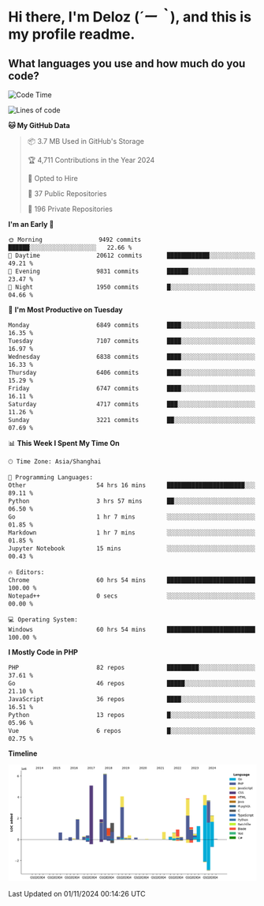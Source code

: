 # **Hi there, I'm Deloz (*´ー｀*), and this is my profile readme.**

## **What languages you use and how much do you code?**

<!--START_SECTION:waka-->
![Code Time](http://img.shields.io/badge/Code%20Time-4%2C950%20hrs%2011%20mins-blue)

![Lines of code](https://img.shields.io/badge/From%20Hello%20World%20I%27ve%20Written-44.2%20million%20lines%20of%20code-blue)

**🐱 My GitHub Data** 

> 📦 3.7 MB Used in GitHub's Storage 
 > 
> 🏆 4,711 Contributions in the Year 2024
 > 
> 💼 Opted to Hire
 > 
> 📜 37 Public Repositories 
 > 
> 🔑 196 Private Repositories 
 > 
**I'm an Early 🐤** 

```text
🌞 Morning                9492 commits        ██████░░░░░░░░░░░░░░░░░░░   22.66 % 
🌆 Daytime                20612 commits       ████████████░░░░░░░░░░░░░   49.21 % 
🌃 Evening                9831 commits        ██████░░░░░░░░░░░░░░░░░░░   23.47 % 
🌙 Night                  1950 commits        █░░░░░░░░░░░░░░░░░░░░░░░░   04.66 % 
```
📅 **I'm Most Productive on Tuesday** 

```text
Monday                   6849 commits        ████░░░░░░░░░░░░░░░░░░░░░   16.35 % 
Tuesday                  7107 commits        ████░░░░░░░░░░░░░░░░░░░░░   16.97 % 
Wednesday                6838 commits        ████░░░░░░░░░░░░░░░░░░░░░   16.33 % 
Thursday                 6406 commits        ████░░░░░░░░░░░░░░░░░░░░░   15.29 % 
Friday                   6747 commits        ████░░░░░░░░░░░░░░░░░░░░░   16.11 % 
Saturday                 4717 commits        ███░░░░░░░░░░░░░░░░░░░░░░   11.26 % 
Sunday                   3221 commits        ██░░░░░░░░░░░░░░░░░░░░░░░   07.69 % 
```


📊 **This Week I Spent My Time On** 

```text
🕑︎ Time Zone: Asia/Shanghai

💬 Programming Languages: 
Other                    54 hrs 16 mins      ██████████████████████░░░   89.11 % 
Python                   3 hrs 57 mins       ██░░░░░░░░░░░░░░░░░░░░░░░   06.50 % 
Go                       1 hr 7 mins         ░░░░░░░░░░░░░░░░░░░░░░░░░   01.85 % 
Markdown                 1 hr 7 mins         ░░░░░░░░░░░░░░░░░░░░░░░░░   01.85 % 
Jupyter Notebook         15 mins             ░░░░░░░░░░░░░░░░░░░░░░░░░   00.43 % 

🔥 Editors: 
Chrome                   60 hrs 54 mins      █████████████████████████   100.00 % 
Notepad++                0 secs              ░░░░░░░░░░░░░░░░░░░░░░░░░   00.00 % 

💻 Operating System: 
Windows                  60 hrs 54 mins      █████████████████████████   100.00 % 
```

**I Mostly Code in PHP** 

```text
PHP                      82 repos            █████████░░░░░░░░░░░░░░░░   37.61 % 
Go                       46 repos            █████░░░░░░░░░░░░░░░░░░░░   21.10 % 
JavaScript               36 repos            ████░░░░░░░░░░░░░░░░░░░░░   16.51 % 
Python                   13 repos            █░░░░░░░░░░░░░░░░░░░░░░░░   05.96 % 
Vue                      6 repos             █░░░░░░░░░░░░░░░░░░░░░░░░   02.75 % 
```



**Timeline**

![Lines of Code chart](https://raw.githubusercontent.com/deloz/deloz/main/assets/bar_graph.png)


 Last Updated on 01/11/2024 00:14:26 UTC
<!--END_SECTION:waka-->
